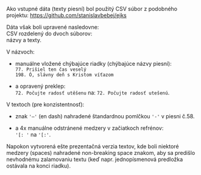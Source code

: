 Ako vstupné dáta (texty piesní) bol použitý CSV súbor z podobného projektu: https://github.com/stanislavbebej/ejks  

Dáta však boli upravené nasledovne:  
CSV rozdelený do dvoch súborov:  
názvy a texty.  

V názvoch:  
- manuálne vložené chýbajúce riadky (chýbajúce názvy piesní):  
`77. Prišiel ten čas veselý`  
`198. Ó, slávny deň s Kristom víťazom`  

- a opravený preklep:  
`72. Počujte radosť utěšenu` na: 
`72. Počujte radosť utešenú`.  

V textoch (pre konzistentnosť):  
- znak `'–'` (en dash) nahradené štandardnou pomlčkou `'-'` v piesni č.58.

- a 4x manuálne odstránené medzery v začiatkoch refrénov:  
`'[: '` na `'[:'`.

Napokon vytvorená ešte prezentačná verzia textov, kde boli niektoré medzery (spaces) nahradené non-breaking space znakom, aby sa predišlo nevhodnému zalamovaniu textu (keď napr. jednopísmenová predložka ostávala na konci riadku).  
